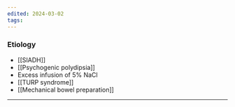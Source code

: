 ```yaml
---
edited: 2024-03-02
tags:
---
```

### Etiology
- [[SIADH]]
- [[Psychogenic polydipsia]]
- Excess infusion of 5% NaCl
- [[TURP syndrome]] 
- [[Mechanical bowel preparation]] 

---
